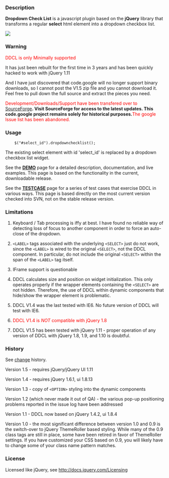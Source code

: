 ### Description ###
**Dropdown Check List** is a javascript plugin based on the **jQuery** library that transforms a regular **select** html element into a dropdown checkbox list.

[![](http://dropdown-check-list.googlecode.com/svn/trunk/doc/demo.png)](http://dropdown-check-list.googlecode.com/svn/trunk/doc/demo.html)

### Warning ###
<font color='red'>DDCL is only Minimally supported</font>

It has just been rebuilt for the first time in 3 years and has been quickly hacked to work with jQuery 1.11

And I have just discovered that code.google will no longer support binary downloads, so I cannot post the V1.5 zip file and you cannot download it. Feel free to pull down the full source and extract the pieces you need.

<font color='red'>Development/Downloads/Support have been transfered over to </font>[SourceForge](https://sourceforge.net/projects/dropdownchecklist/)**. Visit SourceForge for access to the latest updates. This code.google project remains solely for historical purposes.**<font color='red'>The google Issue list has been abandoned.</font>

### Usage ###
```
    $("#select_id").dropdownchecklist();
```
The existing select element with id 'select\_id' is replaced by a dropdown checkbox list widget.

See the **[DEMO](http://dropdown-check-list.googlecode.com/svn/trunk/doc/dropdownchecklist.html)** page for a detailed description, documentation, and live examples. This page is based on the functionality in the current, downloadable release.

See the **[TESTCASE](http://dropdown-check-list.googlecode.com/svn/trunk/doc/ddcl-tests.html)** page for a series of test cases that exercise DDCL in various ways. This page is based directly on the most current version checked into SVN, not on the stable release version.

### Limitations ###

1) Keyboard / Tab processing is iffy at best. I have found no reliable way of detecting loss of focus to another component in order to force an auto-close of the dropdown.

2) `<LABEL>` tags associated with the underlying `<SELECT>` just do not work, since the `<LABEL>` is wired to the original `<SELECT>`, not the DDCL component.  In particular, do not include the original `<SELECT>` within the span of the `<LABEL>` tag itself.

3) IFrame support is questionable

4) DDCL calculates size and position on widget initialization.  This only operates properly if the wrapper elements containing the `<SELECT>` are not hidden. Therefore, the use of DDCL within dynamic components that hide/show the wrapper element is problematic.

5) DDCL V1.4 was the last tested with IE6.  No future version of DDCL will test with IE6.

6) <font color='red'>DDCL V1.4 is <i>NOT</i> compatible with jQuery 1.8</font>

7) DDCL V1.5 has been tested with jQuery 1.11 - proper operation of any version of DDCL with jQuery 1.8, 1.9, and 1.10 is doubtful.

### History ###
See [change](http://dropdown-check-list.googlecode.com/svn/trunk/src/changes.txt) history.

Version 1.5 - requires jQuery/jQuery UI 1.11

Version 1.4 - requires jQuery 1.6.1, ui 1.8.13

Version 1.3 - copy of `<OPTION>` styling into the dynamic components

Version 1.2 (which never made it out of QA) - the various pop-up positioning problems reported in the issue log have been addressed

Version 1.1 - DDCL now based on jQuery 1.4.2, ui 1.8.4

Version 1.0 - the most significant difference between version 1.0 and 0.9 is the switch-over to jQuery ThemeRoller based styling. While many of the 0.9 class tags are still in place, some have been retired in favor of ThemeRoller settings. If you have customized your CSS based on 0.9, you will likely have to change some of your class name pattern matches.

### License ###
Licensed like jQuery, see http://docs.jquery.com/Licensing
